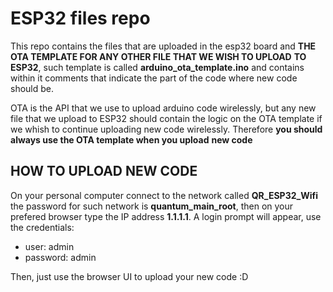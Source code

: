 # ESP32 files repo

This repo contains the files that are uploaded in the esp32 board
and **THE OTA TEMPLATE FOR ANY OTHER FILE THAT WE WISH TO UPLOAD** 
**TO ESP32**, such template is called **arduino_ota_template.ino**
and contains within it comments that indicate the part of the code
where new code should be.

OTA is the API that we use to upload arduino code wirelessly, but any 
new file that we upload to ESP32 should contain the logic on the
OTA template if we whish to continue uploading new code wirelessly.
Therefore **you should always use the OTA template when you upload**
**new code**

## HOW TO UPLOAD NEW CODE

On your personal computer connect to the network called **QR_ESP32_Wifi**
the password for such network is **quantum_main_root**, then on your 
prefered browser type the IP address **1.1.1.1**. A login prompt will
appear, use the credentials:

- user: admin
- password: admin

Then, just use the browser UI to upload your new code :D
